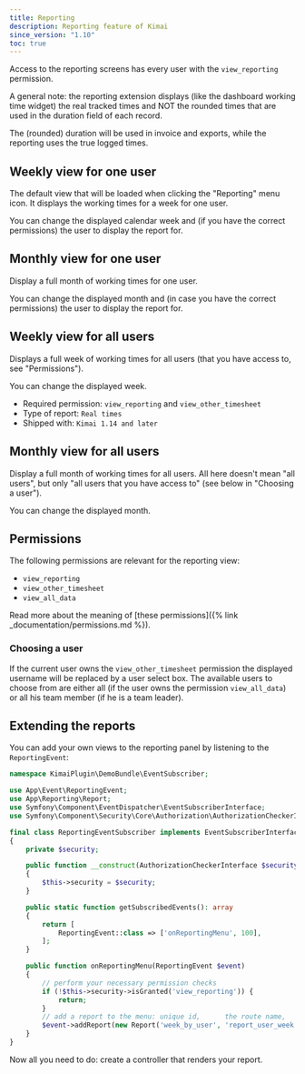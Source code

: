 ```yaml
---
title: Reporting
description: Reporting feature of Kimai
since_version: "1.10"
toc: true
---
```


Access to the reporting screens has every user with the `view_reporting` permission.

A general note: the reporting extension displays (like the dashboard working time widget) the real tracked times and 
NOT the rounded times that are used in the duration field of each record.

The (rounded) duration will be used in invoice and exports, while the reporting uses the true logged times. 

## Weekly view for one user

The default view that will be loaded when clicking the "Reporting" menu icon. 
It displays the working times for a week for one user. 

You can change the displayed calendar week and (if you have the correct permissions) the user to display the report for.

## Monthly view for one user

Display a full month of working times for one user.

You can change the displayed month and (in case you have the correct permissions) the user to display the report for.

## Weekly view for all users

Displays a full week of working times for all users (that you have access to, see "Permissions").

You can change the displayed week.

- Required permission: `view_reporting` and `view_other_timesheet`
- Type of report: `Real times`  
- Shipped with: `Kimai 1.14 and later`

## Monthly view for all users

Display a full month of working times for all users.
All here doesn't mean "all users", but only "all users that you have access to" (see below in "Choosing a user").

You can change the displayed month.

## Permissions 

The following permissions are relevant for the reporting view: 
- `view_reporting`
- `view_other_timesheet`
- `view_all_data`

Read more about the meaning of [these permissions]({% link _documentation/permissions.md %}).

### Choosing a user 

If the current user owns the `view_other_timesheet` permission the displayed username will be replaced by a user select box.
The available users to choose from are either all (if the user owns the permission `view_all_data`) or all his team member (if he is a team leader).

## Extending the reports

You can add your own views to the reporting panel by listening to the `ReportingEvent`:

```php
namespace KimaiPlugin\DemoBundle\EventSubscriber;

use App\Event\ReportingEvent;
use App\Reporting\Report;
use Symfony\Component\EventDispatcher\EventSubscriberInterface;
use Symfony\Component\Security\Core\Authorization\AuthorizationCheckerInterface;

final class ReportingEventSubscriber implements EventSubscriberInterface
{
    private $security;

    public function __construct(AuthorizationCheckerInterface $security)
    {
        $this->security = $security;
    }

    public static function getSubscribedEvents(): array
    {
        return [
            ReportingEvent::class => ['onReportingMenu', 100],
        ];
    }

    public function onReportingMenu(ReportingEvent $event)
    {
        // perform your necessary permission checks
        if (!$this->security->isGranted('view_reporting')) {
            return;
        }
        // add a report to the menu: unique id,      the route name,     the label to be translated
        $event->addReport(new Report('week_by_user', 'report_user_week', 'report_user_week'));
    }
}
```
Now all you need to do: create a controller that renders your report.
